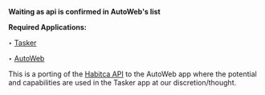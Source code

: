 **__Waiting as api is confirmed in AutoWeb's list__**



**Required Applications:**

‣ [Tasker](https://play.google.com/store/apps/details?id=net.dinglisch.android.taskerm)

‣ [AutoWeb](https://play.google.com/store/apps/details?id=com.joaomgcd.autoweb)

This is a porting of the [Habitca API](https://habitica.com/apidoc/) to the AutoWeb app where the potential and capabilities are used in the Tasker app at our discretion/thought.
